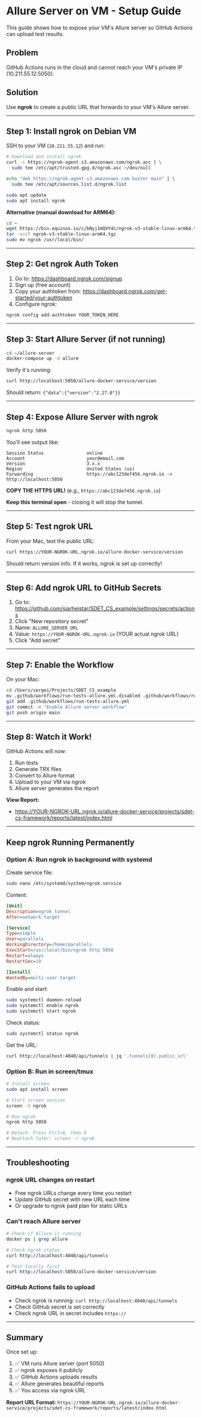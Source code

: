 # Allure Server on VM - Setup Guide

This guide shows how to expose your VM's Allure server so GitHub Actions can upload test results.

## Problem
GitHub Actions runs in the cloud and cannot reach your VM's private IP (10.211.55.12:5050).

## Solution
Use **ngrok** to create a public URL that forwards to your VM's Allure server.

---

## Step 1: Install ngrok on Debian VM

SSH to your VM (`10.211.55.12`) and run:

```bash
# Download and install ngrok
curl -s https://ngrok-agent.s3.amazonaws.com/ngrok.asc | \
  sudo tee /etc/apt/trusted.gpg.d/ngrok.asc >/dev/null

echo "deb https://ngrok-agent.s3.amazonaws.com buster main" | \
  sudo tee /etc/apt/sources.list.d/ngrok.list

sudo apt update
sudo apt install ngrok
```

**Alternative (manual download for ARM64):**
```bash
cd ~
wget https://bin.equinox.io/c/bNyj1mQVY4c/ngrok-v3-stable-linux-arm64.tgz
tar -xvzf ngrok-v3-stable-linux-arm64.tgz
sudo mv ngrok /usr/local/bin/
```

---

## Step 2: Get ngrok Auth Token

1. Go to: https://dashboard.ngrok.com/signup
2. Sign up (free account)
3. Copy your authtoken from: https://dashboard.ngrok.com/get-started/your-authtoken
4. Configure ngrok:

```bash
ngrok config add-authtoken YOUR_TOKEN_HERE
```

---

## Step 3: Start Allure Server (if not running)

```bash
cd ~/allure-server
docker-compose up -d allure
```

Verify it's running:
```bash
curl http://localhost:5050/allure-docker-service/version
```

Should return: `{"data":{"version":"2.27.0"}}`

---

## Step 4: Expose Allure Server with ngrok

```bash
ngrok http 5050
```

You'll see output like:
```
Session Status                online
Account                       your@email.com
Version                       3.x.x
Region                        United States (us)
Forwarding                    https://abc123def456.ngrok.io -> http://localhost:5050
```

**COPY THE HTTPS URL!** (e.g., `https://abc123def456.ngrok.io`)

**Keep this terminal open** - closing it will stop the tunnel.

---

## Step 5: Test ngrok URL

From your Mac, test the public URL:

```bash
curl https://YOUR-NGROK-URL.ngrok.io/allure-docker-service/version
```

Should return version info. If it works, ngrok is set up correctly!

---

## Step 6: Add ngrok URL to GitHub Secrets

1. Go to: https://github.com/siarheistar/SDET_CS_example/settings/secrets/actions
2. Click "New repository secret"
3. Name: `ALLURE_SERVER_URL`
4. Value: `https://YOUR-NGROK-URL.ngrok.io` (YOUR actual ngrok URL)
5. Click "Add secret"

---

## Step 7: Enable the Workflow

On your Mac:

```bash
cd /Users/sergei/Projects/SDET_CS_example
mv .github/workflows/run-tests-allure.yml.disabled .github/workflows/run-tests-allure.yml
git add .github/workflows/run-tests-allure.yml
git commit -m "Enable Allure server workflow"
git push origin main
```

---

## Step 8: Watch it Work!

GitHub Actions will now:
1. Run tests
2. Generate TRX files
3. Convert to Allure format
4. Upload to your VM via ngrok
5. Allure server generates the report

**View Report:**
- https://YOUR-NGROK-URL.ngrok.io/allure-docker-service/projects/sdet-cs-framework/reports/latest/index.html

---

## Keep ngrok Running Permanently

### Option A: Run ngrok in background with systemd

Create service file:
```bash
sudo nano /etc/systemd/system/ngrok.service
```

Content:
```ini
[Unit]
Description=ngrok tunnel
After=network.target

[Service]
Type=simple
User=parallels
WorkingDirectory=/home/parallels
ExecStart=/usr/local/bin/ngrok http 5050
Restart=always
RestartSec=10

[Install]
WantedBy=multi-user.target
```

Enable and start:
```bash
sudo systemctl daemon-reload
sudo systemctl enable ngrok
sudo systemctl start ngrok
```

Check status:
```bash
sudo systemctl status ngrok
```

Get the URL:
```bash
curl http://localhost:4040/api/tunnels | jq '.tunnels[0].public_url'
```

### Option B: Run in screen/tmux

```bash
# Install screen
sudo apt install screen

# Start screen session
screen -S ngrok

# Run ngrok
ngrok http 5050

# Detach: Press Ctrl+A, then D
# Reattach later: screen -r ngrok
```

---

## Troubleshooting

### ngrok URL changes on restart
- Free ngrok URLs change every time you restart
- Update GitHub secret with new URL each time
- Or upgrade to ngrok paid plan for static URLs

### Can't reach Allure server
```bash
# Check if Allure is running
docker ps | grep allure

# Check ngrok status
curl http://localhost:4040/api/tunnels

# Test locally first
curl http://localhost:5050/allure-docker-service/version
```

### GitHub Actions fails to upload
- Check ngrok is running: `curl http://localhost:4040/api/tunnels`
- Check GitHub secret is set correctly
- Check ngrok URL in secret includes `https://`

---

## Summary

Once set up:
1. ✅ VM runs Allure server (port 5050)
2. ✅ ngrok exposes it publicly
3. ✅ GitHub Actions uploads results
4. ✅ Allure generates beautiful reports
5. ✅ You access via ngrok URL

**Report URL Format:**
`https://YOUR-NGROK-URL.ngrok.io/allure-docker-service/projects/sdet-cs-framework/reports/latest/index.html`
